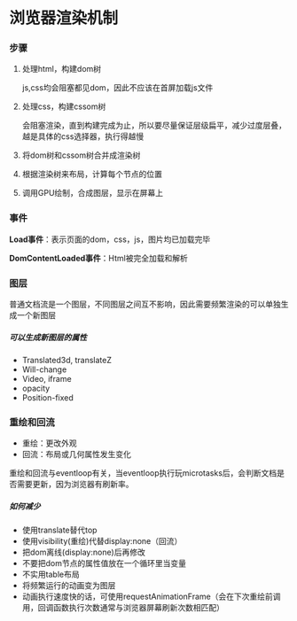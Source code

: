 # 浏览器渲染机制

### 步骤

1. 处理html，构建dom树

   js,css均会阻塞都见dom，因此不应该在首屏加载js文件

2. 处理css，构建cssom树

   会阻塞渲染，直到构建完成为止，所以要尽量保证层级扁平，减少过度层叠，越是具体的css选择器，执行得越慢

3. 将dom树和cssom树合并成渲染树

4. 根据渲染树来布局，计算每个节点的位置

5. 调用GPU绘制，合成图层，显示在屏幕上



### 事件

**Load事件**：表示页面的dom，css，js，图片均已加载完毕

**DomContentLoaded事件**：Html被完全加载和解析



### 图层

普通文档流是一个图层，不同图层之间互不影响，因此需要频繁渲染的可以单独生成一个新图层

##### 可以生成新图层的属性

- Translated3d, translateZ
- Will-change
- Video, iframe
- opacity
- Position-fixed



### 重绘和回流

- 重绘：更改外观
- 回流：布局或几何属性发生变化

重绘和回流与eventloop有关，当eventloop执行玩microtasks后，会判断文档是否需要更新，因为浏览器有刷新率。

##### 如何减少

- 使用translate替代top
- 使用visibility(重绘)代替display:none（回流）
- 把dom离线(display:none)后再修改
- 不要把dom节点的属性值放在一个循环里当变量
- 不实用table布局
- 将频繁运行的动画变为图层
- 动画执行速度快的话，可使用requestAnimationFrame（会在下次重绘前调用，回调函数执行次数通常与浏览器屏幕刷新次数相匹配）